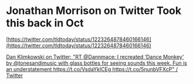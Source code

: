 # Jonathan Morrison on Twitter Took this back in Oct

[https://twitter.com/tldtoday/status/1223264878460166146](https://twitter.com/tldtoday/status/1223264878460166146)

[Dan Klimkowski on Twitter: "RT @Dannmace: I recreated ‘Dance Monkey’ by @tonesandimusic with glass bottles for seeing sounds this week. Fun is an understatement https://t.co/VsdaYkICEg https://t.co/5nunbVFXcP" / Twitter](hiiii%20testing%20from%20notion/sub%20page%20is%20this%20one%20of%20them/Jonathan%20Morrison%20on%20Twitter%20Took%20this%20back%20in%20Oct/Dan%20Klimkowski%20on%20Twitter%20RT%20Dannmace%20I%20recreated%20.md)

